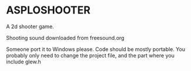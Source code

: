 # ASPLOSHOOTER
A 2d shooter game. 

Shooting sound downloaded from freesound.org

Someone port it to Windows please. Code should be mostly portable. You probably only need to change the project file, and the part where you include glew.h
